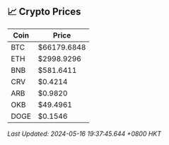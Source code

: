 ## 📈 Crypto Prices

| Coin | Price |
| ---- | ----- |
| BTC | $66179.6848 |
| ETH | $2998.9296 |
| BNB | $581.6411 |
| CRV | $0.4214 |
| ARB | $0.9820 |
| OKB | $49.4961 |
| DOGE | $0.1546 |

_Last Updated: 2024-05-16 19:37:45.644 +0800 HKT_